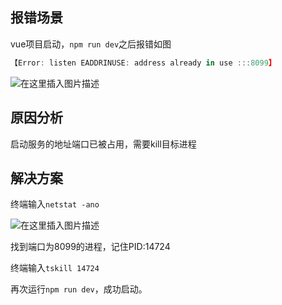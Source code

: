 ## 报错场景
vue项目启动，`npm run dev`之后报错如图

```javascript
【Error: listen EADDRINUSE: address already in use :::8099】
```

![在这里插入图片描述](https://img-blog.csdnimg.cn/914620e79a514ebeb48b972c718ad064.png)

## 原因分析

启动服务的地址端口已被占用，需要kill目标进程

## 解决方案
终端输入`netstat -ano`

![在这里插入图片描述](https://img-blog.csdnimg.cn/965b7fb81f31477b929c686e02fb62a6.png)

找到端口为8099的进程，记住PID:14724

终端输入`tskill 14724`

再次运行`npm run dev`，成功启动。